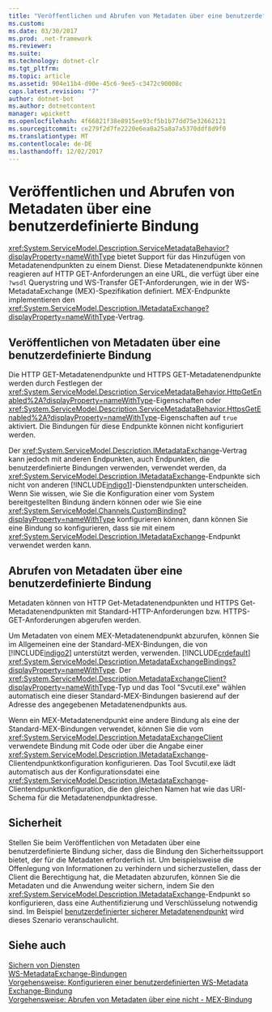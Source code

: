 ```yaml
---
title: "Veröffentlichen und Abrufen von Metadaten über eine benutzerdefinierte Bindung"
ms.custom: 
ms.date: 03/30/2017
ms.prod: .net-framework
ms.reviewer: 
ms.suite: 
ms.technology: dotnet-clr
ms.tgt_pltfrm: 
ms.topic: article
ms.assetid: 904e11b4-d90e-45c6-9ee5-c3472c90008c
caps.latest.revision: "7"
author: dotnet-bot
ms.author: dotnetcontent
manager: wpickett
ms.openlocfilehash: 4f66821f38e8915ee93cf5b1b77dd75e32662121
ms.sourcegitcommit: ce279f2d7fe2220e6ea0a25a8a7a5370ddf8d9f0
ms.translationtype: MT
ms.contentlocale: de-DE
ms.lasthandoff: 12/02/2017
---
```

# <a name="publishing-and-retrieving-metadata-over-a-custom-binding"></a>Veröffentlichen und Abrufen von Metadaten über eine benutzerdefinierte Bindung
<xref:System.ServiceModel.Description.ServiceMetadataBehavior?displayProperty=nameWithType> bietet Support für das Hinzufügen von Metadatenendpunkten zu einem Dienst. Diese Metadatenendpunkte können reagieren auf HTTP GET-Anforderungen an eine URL, die verfügt über eine `?wsdl` Querystring und WS-Transfer GET-Anforderungen, wie in der WS-MetadataExchange (MEX)-Spezifikation definiert. MEX-Endpunkte implementieren den <xref:System.ServiceModel.Description.IMetadataExchange?displayProperty=nameWithType>-Vertrag.  
  
## <a name="publishing-metadata-over-a-custom-binding"></a>Veröffentlichen von Metadaten über eine benutzerdefinierte Bindung  
 Die HTTP GET-Metadatenendpunkte und HTTPS GET-Metadatenendpunkte werden durch Festlegen der <xref:System.ServiceModel.Description.ServiceMetadataBehavior.HttpGetEnabled%2A?displayProperty=nameWithType>-Eigenschaften oder <xref:System.ServiceModel.Description.ServiceMetadataBehavior.HttpsGetEnabled%2A?displayProperty=nameWithType>-Eigenschaften auf `true` aktiviert. Die Bindungen für diese Endpunkte können nicht konfiguriert werden.  
  
 Der <xref:System.ServiceModel.Description.IMetadataExchange>-Vertrag kann jedoch mit anderen Endpunkten, auch Endpunkten, die benutzerdefinierte Bindungen verwenden, verwendet werden, da <xref:System.ServiceModel.Description.IMetadataExchange>-Endpunkte sich nicht von anderen [!INCLUDE[indigo1](../../../../includes/indigo1-md.md)]-Dienstendpunkten unterscheiden. Wenn Sie wissen, wie Sie die Konfiguration einer vom System bereitgestellten Bindung ändern können oder wie Sie eine <xref:System.ServiceModel.Channels.CustomBinding?displayProperty=nameWithType> konfigurieren können, dann können Sie eine Bindung so konfigurieren, dass sie mit einem <xref:System.ServiceModel.Description.IMetadataExchange>-Endpunkt verwendet werden kann.  
  
## <a name="retrieving-metadata-over-a-custom-binding"></a>Abrufen von Metadaten über eine benutzerdefinierte Bindung  
 Metadaten können von HTTP Get-Metadatenendpunkten und HTTPS Get-Metadatenendpunkten mit Standard-HTTP-Anforderungen bzw. HTTPS-GET-Anforderungen abgerufen werden.  
  
 Um Metadaten von einem MEX-Metadatenendpunkt abzurufen, können Sie im Allgemeinen eine der Standard-MEX-Bindungen, die von [!INCLUDE[indigo2](../../../../includes/indigo2-md.md)] unterstützt werden, verwenden. [!INCLUDE[crdefault](../../../../includes/crdefault-md.md)] <xref:System.ServiceModel.Description.MetadataExchangeBindings?displayProperty=nameWithType>. Der <xref:System.ServiceModel.Description.MetadataExchangeClient?displayProperty=nameWithType>-Typ und das Tool "Svcutil.exe" wählen automatisch eine dieser Standard-MEX-Bindungen basierend auf der Adresse des angegebenen Metadatenendpunkts aus.  
  
 Wenn ein MEX-Metadatenendpunkt eine andere Bindung als eine der Standard-MEX-Bindungen verwendet, können Sie die vom <xref:System.ServiceModel.Description.MetadataExchangeClient> verwendete Bindung mit Code oder über die Angabe einer <xref:System.ServiceModel.Description.IMetadataExchange>-Clientendpunktkonfiguration konfigurieren. Das Tool Svcutil.exe lädt automatisch aus der Konfigurationsdatei eine <xref:System.ServiceModel.Description.IMetadataExchange>-Clientendpunktkonfiguration, die den gleichen Namen hat wie das URI-Schema für die Metadatenendpunktadresse.  
  
## <a name="security"></a>Sicherheit  
 Stellen Sie beim Veröffentlichen von Metadaten über eine benutzerdefinierte Bindung sicher, dass die Bindung den Sicherheitssupport bietet, der für die Metadaten erforderlich ist. Um beispielsweise die Offenlegung von Informationen zu verhindern und sicherzustellen, dass der Client die Berechtigung hat, die Metadaten abzurufen, können Sie die Metadaten und die Anwendung weiter sichern, indem Sie den <xref:System.ServiceModel.Description.IMetadataExchange>-Endpunkt so konfigurieren, dass eine Authentifizierung und Verschlüsselung notwendig sind. Im Beispiel [benutzerdefinierter sicherer Metadatenendpunkt](../../../../docs/framework/wcf/samples/custom-secure-metadata-endpoint.md) wird dieses Szenario veranschaulicht.  
  
## <a name="see-also"></a>Siehe auch  
 [Sichern von Diensten](../../../../docs/framework/wcf/securing-services.md)  
 [WS-MetadataExchange-Bindungen](../../../../docs/framework/wcf/extending/ws-metadataexchange-bindings.md)  
 [Vorgehensweise: Konfigurieren einer benutzerdefinierten WS-Metadata Exchange-Bindung](../../../../docs/framework/wcf/extending/how-to-configure-a-custom-ws-metadata-exchange-binding.md)  
 [Vorgehensweise: Abrufen von Metadaten über eine nicht - MEX-Bindung](../../../../docs/framework/wcf/extending/how-to-retrieve-metadata-over-a-non-mex-binding.md)
